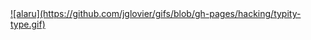 <a href="https://github.com/Josee9988/project-template/issues">
![alaru](https://github.com/jglovier/gifs/blob/gh-pages/hacking/typity-type.gif)
<!---
0xE707/0xE707 is a ✨ special ✨ repository because its `README.md` (this file) appears on your GitHub profile.
You can click the Preview link to take a look at your changes.
--->
